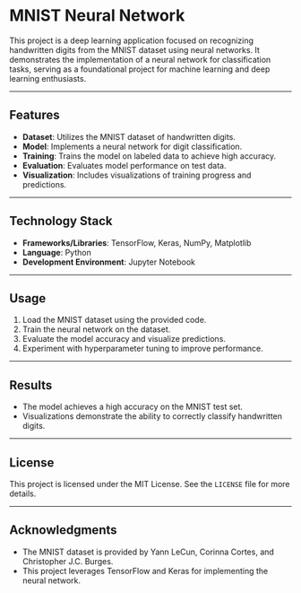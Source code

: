 # MNIST Neural Network

This project is a deep learning application focused on recognizing handwritten digits from the MNIST dataset using neural networks. It demonstrates the implementation of a neural network for classification tasks, serving as a foundational project for machine learning and deep learning enthusiasts.

---

## Features

- **Dataset**: Utilizes the MNIST dataset of handwritten digits.
- **Model**: Implements a neural network for digit classification.
- **Training**: Trains the model on labeled data to achieve high accuracy.
- **Evaluation**: Evaluates model performance on test data.
- **Visualization**: Includes visualizations of training progress and predictions.

---

## Technology Stack

- **Frameworks/Libraries**: TensorFlow, Keras, NumPy, Matplotlib
- **Language**: Python
- **Development Environment**: Jupyter Notebook
---

## Usage

1. Load the MNIST dataset using the provided code.
2. Train the neural network on the dataset.
3. Evaluate the model accuracy and visualize predictions.
4. Experiment with hyperparameter tuning to improve performance.

---

## Results

- The model achieves a high accuracy on the MNIST test set.
- Visualizations demonstrate the ability to correctly classify handwritten digits.

---

## License

This project is licensed under the MIT License. See the `LICENSE` file for more details.

---

## Acknowledgments

- The MNIST dataset is provided by Yann LeCun, Corinna Cortes, and Christopher J.C. Burges.
- This project leverages TensorFlow and Keras for implementing the neural network.
